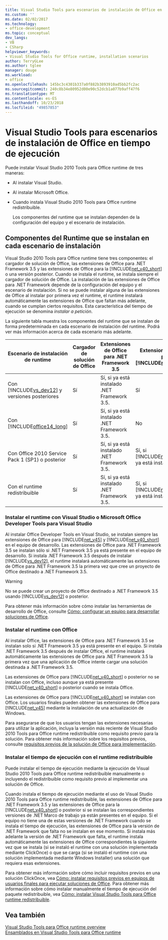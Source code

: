 ```yaml
---
title: Visual Studio Tools para escenarios de instalación de Office en tiempo de ejecución
ms.custom: ''
ms.date: 02/02/2017
ms.technology:
- office-development
ms.topic: conceptual
dev_langs:
- VB
- CSharp
helpviewer_keywords:
- Visual Studio Tools for Office runtime, installation scenarios
author: TerryGLee
ms.author: tglee
manager: douge
ms.workload:
- office
ms.openlocfilehash: 145bc3c4301b337a0f882b3893910ad5bb2fc2ac
ms.sourcegitcommit: 240c8b34e80952d00e90c52dcb1a077b9aff47f6
ms.translationtype: MT
ms.contentlocale: es-ES
ms.lasthandoff: 10/23/2018
ms.locfileid: "49857853"
---
```

# <a name="visual-studio-tools-for-office-runtime-installation-scenarios"></a>Visual Studio Tools para escenarios de instalación de Office en tiempo de ejecución
  Puede instalar Visual Studio 2010 Tools para Office runtime de tres maneras:  
  
- Al instalar Visual Studio.  
  
- Al instalar Microsoft Office.  
  
- Cuando instala Visual Studio 2010 Tools para Office runtime redistribuible.  
  
  Los componentes del runtime que se instalan dependen de la configuración del equipo y el escenario de instalación.  
  
## <a name="runtime-components-that-are-installed-in-each-installation-scenario"></a>Componentes del Runtime que se instalan en cada escenario de instalación  
 Visual Studio 2010 Tools para Office runtime tiene tres componentes: el cargador de solución de Office, las extensiones de Office para .NET Framework 3.5 y las extensiones de Office para la [!INCLUDE[net_v40_short](../sharepoint/includes/net-v40-short-md.md)] o una versión posterior. Cuando se instala el runtime, se instala siempre el cargador de solución de Office. La instalación de las extensiones de Office para .NET Framework depende de la configuración del equipo y el escenario de instalación. Si no se puede instalar alguna de las extensiones de Office al instalar por primera vez el runtime, el runtime instalará automáticamente las extensiones de Office que faltan más adelante, cuando se cumplan ciertos requisitos. Esta característica del tiempo de ejecución se denomina *instalar a petición*.  
  
 La siguiente tabla muestra los componentes del runtime que se instalan de forma predeterminada en cada escenario de instalación del runtime. Podrá ver más información acerca de cada escenario más adelante.  
  
|Escenario de instalación de runtime|Cargador de solución de Office|Extensiones de Office para .NET Framework 3.5|Extensiones de Office para [!INCLUDE[net_v40_short](../sharepoint/includes/net-v40-short-md.md)]|Extensiones de Office para [!INCLUDE[net_v45](../vsto/includes/net-v45-md.md)]|  
|-----------------------------------|----------------------------|--------------------------------------------------| - |---------------------------------------------------------------------------|  
|Con [!INCLUDE[vs_dev12](../vsto/includes/vs-dev12-md.md)] y versiones posteriores|Sí|Sí, si ya está instalado .NET Framework 3.5.|Sí|Sí|  
|Con [!INCLUDE[office14_long](../vsto/includes/office14-long-md.md)]|Sí|Sí, si ya está instalado .NET Framework 3.5.|No|No|  
|Con Office 2010 Service Pack 1 (SP1) o posterior|Sí|Sí, si ya está instalado .NET Framework 3.5.|Sí, si [!INCLUDE[net_v40_short](../sharepoint/includes/net-v40-short-md.md)] ya está instalado.|No|  
|Con el runtime redistribuible|Sí|Sí, si ya está instalado .NET Framework 3.5.|Sí, si [!INCLUDE[net_v40_short](../sharepoint/includes/net-v40-short-md.md)] ya está instalado.|Sí, si [!INCLUDE[net_v45](../vsto/includes/net-v45-md.md)] ya está instalado.|  
  
### <a name="install-the-runtime-with-visual-studio-or-the-microsoft-office-developer-tools-for-visual-studio"></a>Instalar el runtime con Visual Studio o Microsoft Office Developer Tools para Visual Studio  
 Al instalar Office Developer Tools en Visual Studio, se instalan siempre las extensiones de Office para [!INCLUDE[net_v45](../vsto/includes/net-v45-md.md)] y [!INCLUDE[net_v40_short](../sharepoint/includes/net-v40-short-md.md)] en el equipo de desarrollo. Las extensiones de Office para .NET Framework 3.5 se instalan sólo si .NET Framework 3.5 ya está presente en el equipo de desarrollo. Si instala .NET Framework 3.5 después de instalar [!INCLUDE[vs_dev12](../vsto/includes/vs-dev12-md.md)], el runtime instalará automáticamente las extensiones de Office para .NET Framework 3.5 la primera vez que cree un proyecto de Office destinado a .NET Framework 3.5.  
  
> [!WARNING]  
>  No se puede crear un proyecto de Office destinado a .NET Framework 3.5 usando [!INCLUDE[vs_dev12](../vsto/includes/vs-dev12-md.md)] o posterior.  
  
 Para obtener más información sobre cómo instalar las herramientas de desarrollo de Office, consulte [Cómo: configurar un equipo para desarrollar soluciones de Office](../vsto/how-to-configure-a-computer-to-develop-office-solutions.md).  
  
### <a name="install-the-runtime-with-office"></a>Instalar el runtime con Office  
 Al instalar Office, las extensiones de Office para .NET Framework 3.5 se instalan solo si .NET Framework 3.5 ya está presente en el equipo. Si instala .NET Framework 3.5 después de instalar Office, el runtime instalará automáticamente las extensiones de Office para .NET Framework 3.5 la primera vez que una aplicación de Office intente cargar una solución destinada a .NET Framework 3.5.  
  
 Las extensiones de Office para [!INCLUDE[net_v40_short](../sharepoint/includes/net-v40-short-md.md)] o posterior no se instalan con Office, incluso aunque ya está presente [!INCLUDE[net_v40_short](../sharepoint/includes/net-v40-short-md.md)] o posterior cuando se instala Office.  
  
 Las extensiones de Office para [!INCLUDE[net_v40_short](../sharepoint/includes/net-v40-short-md.md)] se instalan con Office. Los usuarios finales pueden obtener las extensiones de Office para [!INCLUDE[net_v45](../vsto/includes/net-v45-md.md)] mediante la instalación de una actualización de Windows.  
  
 Para asegurarse de que los usuarios tengan las extensiones necesarias para utilizar la aplicación, incluya la versión más reciente de Visual Studio 2010 Tools para Office runtime redistribuible como requisito previo para la solución. Para obtener más información sobre los requisitos previos, consulte [requisitos previos de la solución de Office para implementación](http://msdn.microsoft.com/9f672809-43a3-40a1-9057-397ce3b5126e).  
  
### <a name="install-the-runtime-by-using-the-runtime-redistributable"></a>Instalar el tiempo de ejecución con el runtime redistribuible  
 Puede instalar el tiempo de ejecución mediante la ejecución de Visual Studio 2010 Tools para Office runtime redistribuible manualmente o incluyendo el redistribuible como requisito previo al implementar una solución de Office.  
  
 Cuando instala el tiempo de ejecución mediante el uso de Visual Studio 2010 Tools para Office runtime redistribuible, las extensiones de Office para .NET Framework 3.5 y las extensiones de Office para la [!INCLUDE[net_v40_short](../sharepoint/includes/net-v40-short-md.md)] o posterior si se instalan las correspondientes versiones de .NET Marco de trabajo ya están presentes en el equipo. Si el equipo no tiene una de estas versiones de .NET Framework cuando se instala el tiempo de ejecución, las extensiones de Office para la versión de .NET Framework que falta no se instalan en ese momento. Si instala más adelante la versión de .NET Framework que falta, el runtime instala automáticamente las extensiones de Office correspondientes la siguiente vez que se instala (si se instaló el runtime con una solución implementada mediante ClickOnce) o que se carga (si se instaló el runtime con una solución implementada mediante Windows Installer) una solución que requiera esas extensiones.  
  
 Para obtener más información sobre cómo incluir requisitos previos en una solución ClickOnce, vea [Cómo: instalar requisitos previos en equipos de usuarios finales para ejecutar soluciones de Office](http://msdn.microsoft.com/74dd2c52-838f-4abf-b2b4-4d7b0c2a0a98). Para obtener más información sobre cómo instalar manualmente el tiempo de ejecución del paquete redistribuible, vea [Cómo: instalar Visual Studio Tools para Office runtime redistribuible](../vsto/how-to-install-the-visual-studio-tools-for-office-runtime-redistributable.md).  
  
## <a name="see-also"></a>Vea también  
 [Visual Studio Tools para Office runtime overview](../vsto/visual-studio-tools-for-office-runtime-overview.md)   
 [Ensamblados en Visual Studio Tools para Office runtime](../vsto/assemblies-in-the-visual-studio-tools-for-office-runtime.md)  
  
  